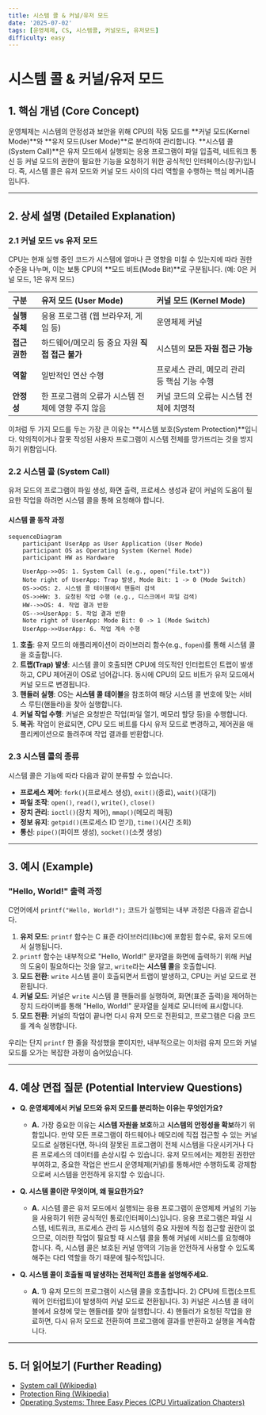 ```yaml
---
title: 시스템 콜 & 커널/유저 모드
date: '2025-07-02'
tags: [운영체제, CS, 시스템콜, 커널모드, 유저모드]
difficulty: easy
---
```


# 시스템 콜 & 커널/유저 모드

## 1. 핵심 개념 (Core Concept)

운영체제는 시스템의 안정성과 보안을 위해 CPU의 작동 모드를 \*\*커널 모드(Kernel Mode)\*\*와 \*\*유저 모드(User Mode)\*\*로 분리하여 관리합니다. \*\*시스템 콜(System Call)\*\*은 유저 모드에서 실행되는 응용 프로그램이 파일 입출력, 네트워크 통신 등 커널 모드의 권한이 필요한 기능을 요청하기 위한 공식적인 인터페이스(창구)입니다. 즉, 시스템 콜은 유저 모드와 커널 모드 사이의 다리 역할을 수행하는 핵심 메커니즘입니다.

______________________________________________________________________

## 2. 상세 설명 (Detailed Explanation)

### 2.1 커널 모드 vs 유저 모드

CPU는 현재 실행 중인 코드가 시스템에 얼마나 큰 영향을 미칠 수 있는지에 따라 권한 수준을 나누며, 이는 보통 CPU의 \*\*모드 비트(Mode Bit)\*\*로 구분됩니다. (예: 0은 커널 모드, 1은 유저 모드)

| 구분          | 유저 모드 (User Mode)                             | 커널 모드 (Kernel Mode)                      |
| :------------ | :------------------------------------------------ | :------------------------------------------- |
| **실행 주체** | 응용 프로그램 (웹 브라우저, 게임 등)              | 운영체제 커널                                |
| **접근 권한** | 하드웨어/메모리 등 중요 자원 **직접 접근 불가**   | 시스템의 **모든 자원 접근 가능**             |
| **역할**      | 일반적인 연산 수행                                | 프로세스 관리, 메모리 관리 등 핵심 기능 수행 |
| **안정성**    | 한 프로그램의 오류가 시스템 전체에 영향 주지 않음 | 커널 코드의 오류는 시스템 전체에 치명적      |

이처럼 두 가지 모드를 두는 가장 큰 이유는 \*\*시스템 보호(System Protection)\*\*입니다. 악의적이거나 잘못 작성된 사용자 프로그램이 시스템 전체를 망가뜨리는 것을 방지하기 위함입니다.

### 2.2 시스템 콜 (System Call)

유저 모드의 프로그램이 파일 생성, 화면 출력, 프로세스 생성과 같이 커널의 도움이 필요한 작업을 하려면 시스템 콜을 통해 요청해야 합니다.

#### 시스템 콜 동작 과정

```mermaid
sequenceDiagram
    participant UserApp as User Application (User Mode)
    participant OS as Operating System (Kernel Mode)
    participant HW as Hardware

    UserApp->>OS: 1. System Call (e.g., open("file.txt"))
    Note right of UserApp: Trap 발생, Mode Bit: 1 -> 0 (Mode Switch)
    OS->>OS: 2. 시스템 콜 테이블에서 핸들러 검색
    OS->>HW: 3. 요청된 작업 수행 (e.g., 디스크에서 파일 검색)
    HW-->>OS: 4. 작업 결과 반환
    OS-->>UserApp: 5. 작업 결과 반환
    Note right of UserApp: Mode Bit: 0 -> 1 (Mode Switch)
    UserApp->>UserApp: 6. 작업 계속 수행
```

1. **호출**: 유저 모드의 애플리케이션이 라이브러리 함수(e.g., `fopen`)를 통해 시스템 콜을 호출합니다.
1. **트랩(Trap) 발생**: 시스템 콜이 호출되면 CPU에 의도적인 인터럽트인 트랩이 발생하고, CPU 제어권이 OS로 넘어갑니다. 동시에 CPU의 모드 비트가 유저 모드에서 커널 모드로 변경됩니다.
1. **핸들러 실행**: OS는 **시스템 콜 테이블**을 참조하여 해당 시스템 콜 번호에 맞는 서비스 루틴(핸들러)을 찾아 실행합니다.
1. **커널 작업 수행**: 커널은 요청받은 작업(파일 열기, 메모리 할당 등)을 수행합니다.
1. **복귀**: 작업이 완료되면, CPU 모드 비트를 다시 유저 모드로 변경하고, 제어권을 애플리케이션으로 돌려주며 작업 결과를 반환합니다.

### 2.3 시스템 콜의 종류

시스템 콜은 기능에 따라 다음과 같이 분류할 수 있습니다.

- **프로세스 제어**: `fork()`(프로세스 생성), `exit()`(종료), `wait()`(대기)
- **파일 조작**: `open()`, `read()`, `write()`, `close()`
- **장치 관리**: `ioctl()`(장치 제어), `mmap()`(메모리 매핑)
- **정보 유지**: `getpid()`(프로세스 ID 얻기), `time()`(시간 조회)
- **통신**: `pipe()`(파이프 생성), `socket()`(소켓 생성)

______________________________________________________________________

## 3. 예시 (Example)

### "Hello, World!" 출력 과정

C언어에서 `printf("Hello, World!");` 코드가 실행되는 내부 과정은 다음과 같습니다.

1. **유저 모드**: `printf` 함수는 C 표준 라이브러리(libc)에 포함된 함수로, 유저 모드에서 실행됩니다.
1. `printf` 함수는 내부적으로 "Hello, World!" 문자열을 화면에 출력하기 위해 커널의 도움이 필요하다는 것을 알고, `write`라는 **시스템 콜**을 호출합니다.
1. **모드 전환**: `write` 시스템 콜이 호출되면서 트랩이 발생하고, CPU는 커널 모드로 전환됩니다.
1. **커널 모드**: 커널은 `write` 시스템 콜 핸들러를 실행하여, 화면(표준 출력)을 제어하는 장치 드라이버를 통해 "Hello, World!" 문자열을 실제로 모니터에 표시합니다.
1. **모드 전환**: 커널의 작업이 끝나면 다시 유저 모드로 전환되고, 프로그램은 다음 코드를 계속 실행합니다.

우리는 단지 `printf` 한 줄을 작성했을 뿐이지만, 내부적으로는 이처럼 유저 모드와 커널 모드를 오가는 복잡한 과정이 숨어있습니다.

______________________________________________________________________

## 4. 예상 면접 질문 (Potential Interview Questions)

- **Q. 운영체제에서 커널 모드와 유저 모드를 분리하는 이유는 무엇인가요?**

  - **A.** 가장 중요한 이유는 **시스템 자원을 보호**하고 **시스템의 안정성을 확보**하기 위함입니다. 만약 모든 프로그램이 하드웨어나 메모리에 직접 접근할 수 있는 커널 모드로 실행된다면, 하나의 잘못된 프로그램이 전체 시스템을 다운시키거나 다른 프로세스의 데이터를 손상시킬 수 있습니다. 유저 모드에서는 제한된 권한만 부여하고, 중요한 작업은 반드시 운영체제(커널)를 통해서만 수행하도록 강제함으로써 시스템을 안전하게 유지할 수 있습니다.

- **Q. 시스템 콜이란 무엇이며, 왜 필요한가요?**

  - **A.** 시스템 콜은 유저 모드에서 실행되는 응용 프로그램이 운영체제 커널의 기능을 사용하기 위한 공식적인 통로(인터페이스)입니다. 응용 프로그램은 파일 시스템, 네트워크, 프로세스 관리 등 시스템의 중요 자원에 직접 접근할 권한이 없으므로, 이러한 작업이 필요할 때 시스템 콜을 통해 커널에 서비스를 요청해야 합니다. 즉, 시스템 콜은 보호된 커널 영역의 기능을 안전하게 사용할 수 있도록 해주는 다리 역할을 하기 때문에 필수적입니다.

- **Q. 시스템 콜이 호출될 때 발생하는 전체적인 흐름을 설명해주세요.**

  - **A.** 1) 유저 모드의 프로그램이 시스템 콜을 호출합니다. 2) CPU에 트랩(소프트웨어 인터럽트)이 발생하여 커널 모드로 전환됩니다. 3) 커널은 시스템 콜 테이블에서 요청에 맞는 핸들러를 찾아 실행합니다. 4) 핸들러가 요청된 작업을 완료하면, 다시 유저 모드로 전환하여 프로그램에 결과를 반환하고 실행을 계속합니다.

______________________________________________________________________

## 5. 더 읽어보기 (Further Reading)

- [System call (Wikipedia)](https://en.wikipedia.org/wiki/System_call)
- [Protection Ring (Wikipedia)](https://en.wikipedia.org/wiki/Protection_ring)
- [Operating Systems: Three Easy Pieces (CPU Virtualization Chapters)](https://pages.cs.wisc.edu/~remzi/OSTEP/)
